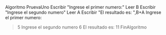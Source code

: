 Algoritmo PruevaUno
	Escribir "Ingrese el primer numero:"
	Leer B
	Escribir "Ingrese el segundo numero"
	Leer A 
	Escribir "El resultado es: ",B+A 
  Ingrese el primer numero:
> 5
Ingrese el segundo numero
> 6
El resultado es: 11
FinAlgoritmo
